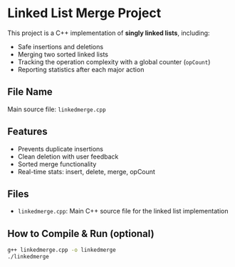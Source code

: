 # Linked List Merge Project

This project is a C++ implementation of **singly linked lists**, including:

- Safe insertions and deletions
- Merging two sorted linked lists
- Tracking the operation complexity with a global counter (`opCount`)
- Reporting statistics after each major action

## File Name

Main source file: `linkedmerge.cpp`

## Features

- Prevents duplicate insertions
- Clean deletion with user feedback
- Sorted merge functionality
- Real-time stats: insert, delete, merge, opCount

## Files

- `linkedmerge.cpp`: Main C++ source file for the linked list implementation

## How to Compile & Run (optional)

```bash
g++ linkedmerge.cpp -o linkedmerge
./linkedmerge